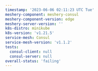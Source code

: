 ```yaml
---
timestamp: '2023-06-06 02:11:23 UTC Tue'
meshery-component: meshery-consul
meshery-component-version: edge
meshery-server-version: ''
k8s-distro: minikube
k8s-version: 'v1.21.5'
service-mesh: Consul
service-mesh-version: 'v1.1.2'
tests:
  consul-client: null
  consul-server: null
overall-status: 'failing'
---
```

